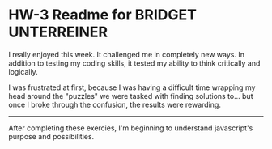 # HW-3 Readme for BRIDGET UNTERREINER

I really enjoyed this week. It challenged me in completely new ways. In addition to testing my coding skills, it tested my ability to think critically and logically.

I was frustrated at first, because I was having a difficult time wrapping my head around the "puzzles" we were tasked with finding solutions to... but once I broke through the confusion, the results were rewarding. 

--- 

After completing these exercies, I'm beginning to understand javascript's purpose and possibilities. 
